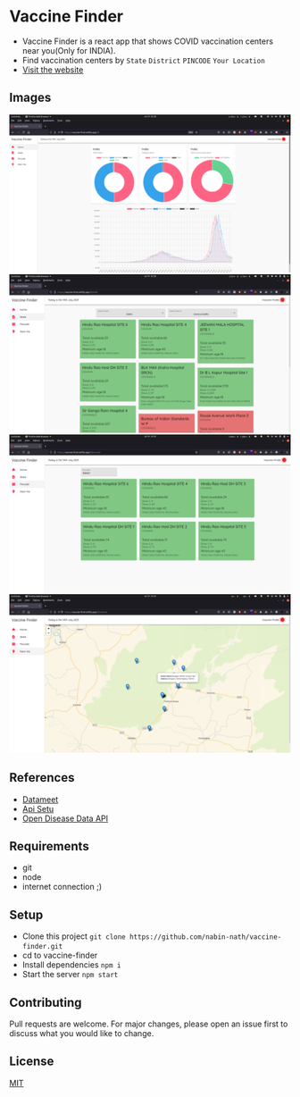
# Vaccine Finder

- Vaccine Finder is a react app that shows COVID vaccination centers near you(Only for INDIA).
- Find vaccination centers by ```State``` ```District``` ```PINCODE``` ```Your Location```
- [Visit the website](https://vaccine-find.netlify.app)

## Images
![Image of HomePage](./public/screenshots/home.png)
![Image of StatePage](./public/screenshots/state.png)
![Image of PincodePage](./public/screenshots/pincode.png)
![Image of NearmePage](./public/screenshots/nearme.png)

## References
- [Datameet](https://github.com/datameet/covid19)
- [Api Setu](https://apisetu.gov.in/public/marketplace/api/cowin)
- [Open Disease Data API](https://disease.sh)

## Requirements

- git
- node
- internet connection ;)
 
## Setup
- Clone this project ```git clone https://github.com/nabin-nath/vaccine-finder.git```
- cd to vaccine-finder
- Install dependencies ```npm i```
- Start the server ```npm start```


## Contributing
Pull requests are welcome. For major changes, please open an issue first to discuss what you would like to change.

## License
[MIT](https://choosealicense.com/licenses/mit/)
